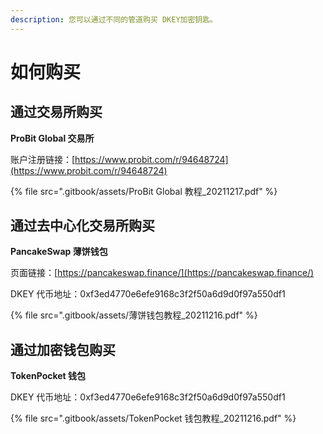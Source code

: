 ```yaml
---
description: 您可以通过不同的管道购买 DKEY加密钥匙。
---
```


# 如何购买

## 通过交易所购买

**ProBit Global 交易所**

账户注册链接：[https://www.probit.com/r/94648724](https://www.probit.com/r/94648724)

{% file src=".gitbook/assets/ProBit Global 教程_20211217.pdf" %}



## **通过**去中心化交易所购买

**PancakeSwap 薄饼钱包**

页面链接：[https://pancakeswap.finance/](https://pancakeswap.finance/)

DKEY 代币地址：0xf3ed4770e6efe9168c3f2f50a6d9d0f97a550df1

{% file src=".gitbook/assets/薄饼钱包教程_20211216.pdf" %}



## 通过加密钱包购买

**TokenPocket 钱包**&#x20;

DKEY 代币地址：0xf3ed4770e6efe9168c3f2f50a6d9d0f97a550df1

{% file src=".gitbook/assets/TokenPocket 钱包教程_20211216.pdf" %}

